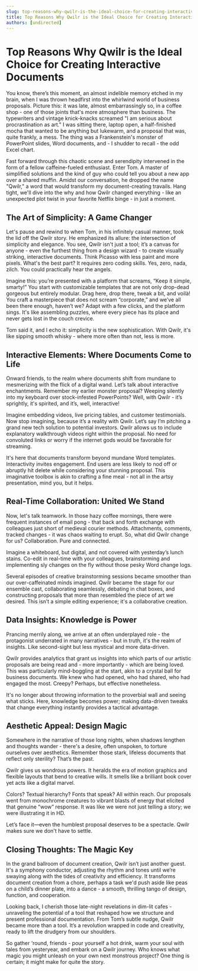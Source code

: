 ```yaml
---
slug: top-reasons-why-qwilr-is-the-ideal-choice-for-creating-interactive-documents
title: Top Reasons Why Qwilr is the Ideal Choice for Creating Interactive Documents
authors: [undirected]
---
```



# Top Reasons Why Qwilr is the Ideal Choice for Creating Interactive Documents

You know, there’s this moment, an almost indelible memory etched in my brain, when I was thrown headfirst into the whirlwind world of business proposals. Picture this: it was late, almost embarrassingly so, in a coffee shop - one of those joints that's more atmosphere than business. The typewriters and vintage knick-knacks screamed "I am serious about procrastination as art." I was sitting there, laptop open, a half-finished mocha that wanted to be anything but lukewarm, and a proposal that was, quite frankly, a mess. The thing was a Frankenstein's monster of PowerPoint slides, Word documents, and - I shudder to recall - the odd Excel chart.

Fast forward through this chaotic scene and serendipity intervened in the form of a fellow caffeine-fueled enthusiast. Enter Tom. A master of simplified solutions and the kind of guy who could tell you about a new app over a shared muffin. Amidst our conversation, he dropped the name "Qwilr," a word that would transform my document-creating travails. Hang tight, we'll dive into the why and how Qwilr changed everything - like an unexpected plot twist in your favorite Netflix binge - in just a moment.

## The Art of Simplicity: A Game Changer

Let's pause and rewind to when Tom, in his infinitely casual manner, took the lid off the Qwilr story. He emphasized its allure: the intersection of simplicity and elegance. You see, Qwilr isn't just a tool; it’s a canvas for anyone - even the furthest thing from a design wizard - to create visually striking, interactive documents. Think Picasso with less paint and more pixels. What's the best part? It requires zero coding skills. Yes, zero, nada, zilch. You could practically hear the angels.

Imagine this: you’re presented with a platform that screams, “Keep it simple, smarty!” You start with customizable templates that are not only drop-dead gorgeous but entirely modular. Drag here, drop there, tweak a bit, and voilà! You craft a masterpiece that does not scream “corporate,” and we’ve all been there enough, haven’t we? Adapt with a few clicks, and the platform sings. It's like assembling puzzles, where every piece has its place and never gets lost in the couch crevice. 

Tom said it, and I echo it: simplicity is the new sophistication. With Qwilr, it's like sipping smooth whisky - where more often than not, less is more.

## Interactive Elements: Where Documents Come to Life

Onward friends, to the realm where documents shift from mundane to mesmerizing with the flick of a digital wand. Let’s talk about interactive enchantments. Remember my earlier monster proposal? Weeping silently into my keyboard over stock-infested PowerPoints? Well, with Qwilr - it’s sprightly, it's spirited, and it’s, well, interactive!

Imagine embedding videos, live pricing tables, and customer testimonials. Now stop imagining, because it’s a reality with Qwilr. Let’s say I’m pitching a grand new tech solution to potential investors. Qwilr allows us to include explanatory walkthrough videos right within the proposal. No need for convoluted links or worry if the internet gods would be favorable for streaming.

It's here that documents transform beyond mundane Word templates. Interactivity invites engagement. End users are less likely to nod off or abruptly hit delete while considering your stunning proposal. This imaginative toolbox is akin to crafting a fine meal - not all in the artsy presentation, mind you, but it helps.

## Real-Time Collaboration: United We Stand

Now, let's talk teamwork. In those hazy coffee mornings, there were frequent instances of email pong - that back and forth exchange with colleagues just short of medieval courier methods. Attachments, comments, tracked changes - it was chaos waiting to erupt. So, what did Qwilr change for us? Collaboration. Pure and connected.

Imagine a whiteboard, but digital, and not covered with yesterday’s lunch stains. Co-edit in real-time with your colleagues, brainstorming and implementing sly changes on the fly without those pesky Word change logs. 

Several episodes of creative brainstorming sessions became smoother than our over-caffeinated minds imagined. Qwilr became the stage for our ensemble cast, collaborating seamlessly, debating in chat boxes, and constructing proposals that more than resembled the piece of art we desired. This isn’t a simple editing experience; it's a collaborative creation. 

## Data Insights: Knowledge is Power

Prancing merrily along, we arrive at an often underplayed role - the protagonist underrated in many narratives - but in truth, it's the realm of insights. Like second-sight but less mystical and more data-driven. 

Qwilr provides analytics that grant us insights into which parts of our artistic proposals are being read and - more importantly - which are being loved. This was particularly mind-boggling at the start, akin to a crystal ball for business documents. We knew who had opened, who had shared, who had engaged the most. Creepy? Perhaps, but effective nonetheless. 

It's no longer about throwing information to the proverbial wall and seeing what sticks. Here, knowledge becomes power; making data-driven tweaks that change everything instantly provides a tactical advantage.

## Aesthetic Appeal: Design Magic

Somewhere in the narrative of those long nights, when shadows lengthen and thoughts wander - there's a desire, often unspoken, to torture ourselves over aesthetics. Remember those stark, lifeless documents that reflect only sterility? That’s the past. 

Qwilr gives us wondrous powers. It heralds the era of motion graphics and flexible layouts that bend to creative wills. It smells like a brilliant book cover yet acts like a digital marvel. 

Colors? Textual hierarchy? Fonts that speak? All within reach. Our proposals went from monochrome creatures to vibrant blasts of energy that elicited that genuine “wow” response. It was like we were not just telling a story; we were illustrating it in HD. 

Let’s face it—even the humblest proposal deserves to be a spectacle. Qwilr makes sure we don't have to settle.

## Closing Thoughts: The Magic Key

In the grand ballroom of document creation, Qwilr isn’t just another guest. It's a symphony conductor, adjusting the rhythm and tones until we’re swaying along with the tides of creativity and efficiency. It transforms document creation from a chore, perhaps a task we'd push aside like peas on a child’s dinner plate, into a dance - a smooth, thrilling tango of design, function, and cooperation.

Looking back, I cherish those late-night revelations in dim-lit cafes - unraveling the potential of a tool that reshaped how we structure and present professional documentation. From Tom’s subtle nudge, Qwilr became more than a tool. It’s a revolution wrapped in code and creativity, ready to lift the drudgery from our shoulders.

So gather ‘round, friends - pour yourself a hot drink, warm your soul with tales from yesteryear, and embark on a Qwilr journey. Who knows what magic you might unleash on your own next monstrous project? One thing is certain; it might make for quite the story.